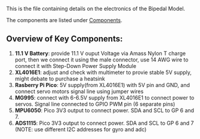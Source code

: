 This is the file containing details on the electronics of the Bipedal Model.

The components are listed under [Components](components.md).

## Overview of Key Components:  
1. **11.1 V Battery**: provide 11.1 V ouput Voltage via Amass Nylon T charge port, then we connect it using the male connector, use 14 AWG wire to connect it with Step-Down Power Supply Module  
2. **XL4016E1**: adjust and check with multimeter to provie stable 5V supply, might debate to purchase a heatsink  
3. **Rasberry Pi Pico**: 5V supply(from XL4016E1) with 5V pin and GND, and connect servo motors signal line using jumper wires  
4. **MG995**: connect with 6-6.5V supply from XL4016E1 to connect power to servos. Signal line connected to GPIO PWM pin (6 separate pins)
5. **MPU6050**: Pico 3V3 output to connect power. SDA and SCL to GP 6 and 7.
6. **ADS1115**: Pico 3V3 output to connect power. SDA and SCL to GP 6 and 7 (NOTE: use different I2C addresses for gyro and adc)
    
